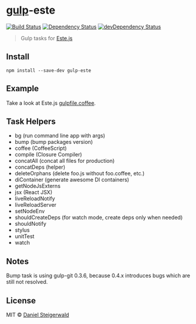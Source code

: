 # [gulp](http://gulpjs.com)-este
[![Build Status](https://secure.travis-ci.org/steida/gulp-este.png?branch=master)](http://travis-ci.org/steida/gulp-este) [![Dependency Status](https://david-dm.org/steida/gulp-este.png)](https://david-dm.org/steida/gulp-este) [![devDependency Status](https://david-dm.org/steida/gulp-este/dev-status.png)](https://david-dm.org/steida/gulp-este#info=devDependencies)

> Gulp tasks for [Este.js](https://github.com/steida/este)

## Install

```
npm install --save-dev gulp-este
```

## Example

Take a look at Este.js [gulpfile.coffee](https://github.com/steida/este/blob/master/gulpfile.coffee).

## Task Helpers

- bg (run command line app with args)
- bump (bump packages version)
- coffee (CoffeeScript)
- compile (Closure Compiler)
- concatAll (concat all files for production)
- concatDeps (helper)
- deleteOrphans (delete foo.js without foo.coffee, etc.)
- diContainer (generate awesome DI containers)
- getNodeJsExterns
- jsx (React JSX)
- liveReloadNotify
- liveReloadServer
- setNodeEnv
- shouldCreateDeps (for watch mode, create deps only when needed)
- shouldNotify
- stylus
- unitTest
- watch

## Notes
Bump task is using gulp-git 0.3.6, because 0.4.x introduces bugs
which are still not resolved.

## License

MIT © [Daniel Steigerwald](https://github.com/steida)
